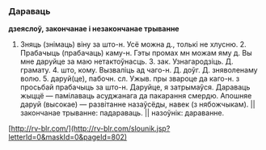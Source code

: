 ### Дараваць
**дзеяслоў, закончанае і незакончанае трыванне**

1. Зняць (знімаць) віну за што-н. Усё можна д., толькі не хлусню. 2. Прабачыць (прабачаць) каму-н. Гэты промах мн можам яму д. Вы мне даруйце за маю нетактоўнасць. З. зак. Узнагародзіць. Д. грамату. 4. што, кому. Вызваліць ад чаго-н. Д. доўг. Д. зняволенаму волю. 5. даруй(це), пабочн. сл. Ужыв. пры звароце да каго-н. з просьбай прабачыць за што-н. Даруйце, я затрымаўся. Дараваць жыццё — памілаваць асуджанага да пакарання смердю. Апошняе даруй (высокае) — развітанне назаўсёды, навек (з нябожчыкам). || закончанае трыванне: падараваць. || назоўнік: дараванне.

<a rel="author">[http://rv-blr.com/](http://rv-blr.com/slounik.jsp?letterId=0&maskId=0&pageId=802)</a>
